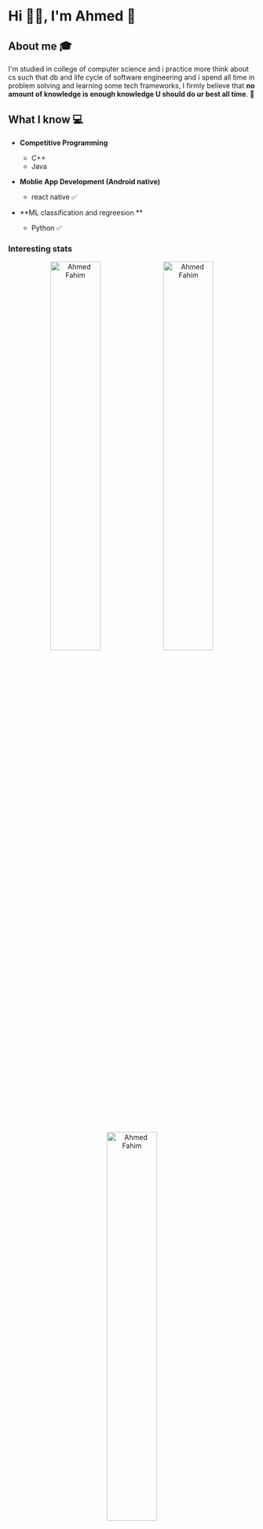 # Hi 👋🏽, I'm Ahmed 👋


## About me :mortar_board:
I'm studied in college of computer science and i practice more think about cs such that db and life cycle of software engineering and i spend all time in problem solving and learning some tech frameworks, I firmly believe that **no amount of knowledge is enough knowledge U should do ur best all time**. 🧠

## What I know :computer:
- **Competitive Programming**
	- C++
  - Java 
 
- **Moblie App Development (Android native)**
	- react native :white_check_mark:

- **ML classification and regreesion **
	- Python :white_check_mark:

### Interesting stats

<p align="center">
<img width="45%" src="https://github-readme-stats.vercel.app/api/top-langs/?username=A7med31fimo&layout=compact&theme=radical" alt="Ahmed Fahim" />
<img width="45%" src="https://github-readme-stats.vercel.app/api?username=A7med31fimo&show_icons=true&theme=radical" alt="Ahmed Fahim" />
</p>

<p align="center">
<img width="45%" src="https://github-readme-streak-stats.herokuapp.com/?user=A7med31fimo&theme=radical" alt="Ahmed Fahim" />
</p>

## Reach me 
[![Linkedin](https://img.shields.io/badge/-Ahmed%20Fahim-blue?style=flat-square&logo=linkedin&logoColor=white&link=[https://www.linkedin.com/in/ahmed-hussien1/](https://www.linkedin.com/in/a7med-fahim-685556214/))](https://www.linkedin.com/in/a7med-fahim-685556214/)
[![Mail](https://img.shields.io/badge/-ahmedfahim5435644@gmail.com-gray?style=flat-square&logo=gmail&logoColor=red&link=ahmedfahim5435644@gmail.com
)](mailto:ahmedfahim5435644@gmail.com
)

